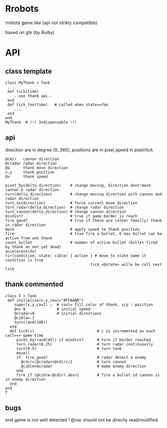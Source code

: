 Rrobots
=======

rrobots game like (api not strikly compatible)

based on gtk (by Ruiby)


API
===

class template
-----
    class MyThank < Tank
     ....
     def tick(time)
        ..use thank api..
     end
     def tick_foo(time)   # called when state==foo
        ....
     end
    end
    MyThank  # !!! Indispensable !!!

api
---
direction are in degree (0..360), positions are in pixel,speed in pixel/tick

    @cdir   cannon direction
    @cradar radar direction
    @a      thank move direction
    x,y     thank position
    @v      thank speed

    pivot_by(delta_direction)    # change moving, direction dont'move cannon & radar direction
    turn(delta_direction)        # change moving direction with cannon and radar direction
    turn_to(direction)           # force current move direction
    turn_radar(delta_direction)  # change radar direction
    turn_cannon(delta_direction) # change cannon direction
    mindist?                     # true if game border is reach
    fire_good?                   # true if there are (other familly) thank in radar direction
    move                         # apply speed to thank position
    fire                         # true fire a bullet, 6 max bullet can be active from une thank
    count_bullet                 # number of active bullet (bullet fired by thank an not yet dead)
    accelerate(dv)
    tir(condition, state: cible) { action } # move to state name if condition is true
                                          tick_<@state> wille be call next tick


thank commented
---------------

    class T < Tank
     def initialize(x,y,coul="#FFAABB") 
        super(x,y,coul) ;  # coul= fill color of thank, x/y : position
        @v= 8              # initial speed
        @cradar=0          # initial directions
        @cible=-1
        turn(rand(100))
      end
      def tick(c)                            # c is incremented on each call==> game time
         pivot_by(rand(45)) if mindist?      # turn if border reached
         turn_radar(0.25)                    # turn radar continuously
         turn(0.5)                           # turn tank
         move()                              
         if  fire_good?                      # radar detect a enemy
           @cdir=(@cradar+@cdir)/2           # turn cannon
           @cible=@cradar                    # memo enemy direction
         end
         fire if (@cible-@cdir).abs<1        # fire a bullet id cannon is in enemy direction
      end
    end
    T


                                          
bugs
----
end game is not well detected !
@var should not be directly read/modified                                      


